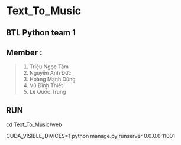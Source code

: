 # Text_To_Music
## BTL Python team 1
## Member : 
>1. Triệu Ngọc Tâm
>2. Nguyễn Anh Đức
>3. Hoàng Mạnh Dũng
>4. Vũ Đình Thiết
>5. Lê Quốc Trung

## RUN
cd Text_To_Music/web

CUDA_VISIBLE_DIVICES=1 python manage.py runserver 0.0.0.0:11001
